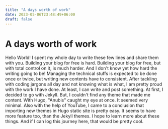 ```yaml
---
title: "A days worth of work"
date: 2023-05-06T23:48:49+06:00
draft: false
---
```

# A days worth of work

Hello World! I spent my whole day to write these few lines and share them with you. Building your blog for free is hard. Building your blog for free, but with total control on it, is much harder. And I don't know yet how hard the writing going to be! Managing the technical stuffs is expected to be done once or twice, but writing new contents have to consistent. After tackling with coding jargons all day and not knowing what is what, I am pretty proud with the work I have done. At least, I can write and post something. At first, I decided to go with Jekyll. But, I couldn't find any theme that made me content. With Hugo, "Anubis" caught my eye at once. It seemed very minimal. Also with the help of YouTube, I came to a conclusion that importing new themes in Hugo static site is pretty easy. It seems to have more feature too, than the Jekyll themes. I hope to learn more about these things. And if I can log this journey here, that would be pretty cool.
